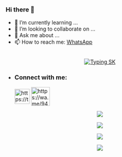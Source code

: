 ### Hi there 👋

- 🌱 I’m currently learning ...
- 👯 I’m looking to collaborate on ...
- 💬 Ask me about ...
- 📫 How to reach me: [WhatsApp](https://wa.me/94788017991)

## <!-- Typing SK -->
<p align="center">
    <a href="https://github.com/kavishanofc">
        <img align="center"
        src="https://readme-typing-svg.herokuapp.com/?size=30&width=500&color=AAFF00&lines=HI!!+I+am+kavishan_+Ofc+..."
            alt="Typing SK"
        />
    </a>
</p>                              

- <h3 align="left">Connect with me:</h3><p>   <a href="https://www.facebook.com/profile.php?id=61552926931446" target="blank"><img align="center" src="https://telegra.ph/file/662c210a37fda75941792.jpg" alt="https://telegra.ph/file/a171ac66c22c5617fe27b.png" height="40" width="40" /></a>  <a href="https://wa.me/94788017991" target="blank"><img align="center" src="https://cdn-icons-png.flaticon.com/512/5649/5649647.png" alt="https://wa.me/94788017991" height="50" width="50" /></a> 
</p>



 <p align="center"> <a href="https://github.com/kavishanofc"><img src="https://github-profile-trophy.vercel.app/?username=kavishanofc&no-bg=true&no-frame=false&theme=algolia"></a></p> 

<p align="center"> <a href="https://github.com/kavishanofc"><img  src="http://github-readme-streak-stats.herokuapp.com?user=kavishanofc&theme=github-dark-red&hide_border=false&background=DDD9DA00&stroke=FF0000&fire=FF0000&ring=FF0000&currStreakNum=FF0000&currStreakLabel=FF0000&sideLabels=FF0000&dates=FF0000&sideNums=FF0000"></a></p>
<p align="center"> <a href="https://github.com/kavishanofc"><img src="https://github-readme-stats.vercel.app/api?username=kavishanofc&theme=algolia&bg_color=DDD9DA00&text_color=AAFF00&show_icons=TRUE&icon_color=AAFF00" > </a> </p>
<p align="center"> <a href="https://github.com/kavishanofc"><img src="https://github-readme-stats.vercel.app/api/top-langs/?username=kavishanofc&hide=css,html&theme=algolia&bg_color=DDD9DA00&text_color=FF0000" > </a> </p>
